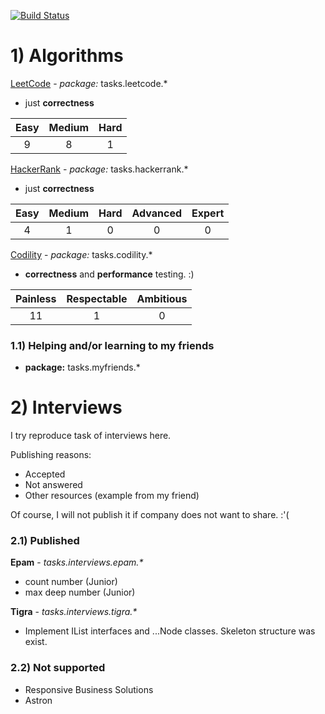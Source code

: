 [![Build Status](https://travis-ci.org/Numichi/CodeChallenge.svg?branch=master)](https://travis-ci.org/Numichi/CodeChallenge)

# 1) Algorithms

[LeetCode](https://leetcode.com/problemset/all/) - *package:* tasks.leetcode.*
- just **correctness**

| Easy | Medium | Hard | 
|:----:|:------:|:----:|
| 9    | 8      | 1    |

[HackerRank](https://www.hackerrank.com) - *package:* tasks.hackerrank.*
- just **correctness**
    
| Easy | Medium | Hard | Advanced | Expert |
|:----:|:------:|:----:|:--------:|:------:|
| 4    | 1      | 0    | 0        | 0      |

[Codility](https://www.codility.com) - *package:* tasks.codility.*
- **correctness** and **performance** testing. :) 

| Painless | Respectable | Ambitious | 
|:--------:|:-----------:|:---------:|
| 11       | 1           | 0         |

### 1.1) Helping and/or learning to my friends

- **package:** tasks.myfriends.*

# 2) Interviews

I try reproduce task of interviews here.

Publishing reasons:
- Accepted
- Not answered
- Other resources (example from my friend)

Of course, I will not publish it if company does not want to share. :'(

### 2.1) Published

**Epam**  - _tasks.interviews.epam.*_

- count number (Junior)
- max deep number (Junior)

**Tigra** - _tasks.interviews.tigra.*_

- Implement IList interfaces and ...Node classes.
Skeleton structure was exist.

### 2.2) Not supported

- Responsive Business Solutions
- Astron